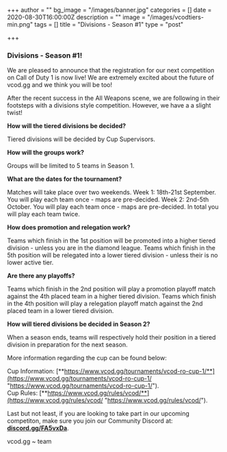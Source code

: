 +++
author = ""
bg_image = "/images/banner.jpg"
categories = []
date = 2020-08-30T16:00:00Z
description = ""
image = "/images/vcodtiers-min.png"
tags = []
title = "Divisions - Season #1"
type = "post"

+++
### **Divisions - Season #1!**

We are pleased to announce that the registration for our next competition on Call of Duty 1 is now live! We are extremely excited about the future of vcod.gg and we think you will be too!

After the recent success in the All Weapons scene, we are following in their footsteps with a divisions style competition. However, we have a a slight twist!

**How will the tiered divisions be decided?**

Tiered divisions will be decided by Cup Supervisors.

**How will the groups work?**

Groups will be limited to 5 teams in Season 1.

**What are the dates for the tournament?**

Matches will take place over two weekends. Week 1: 18th-21st September. You will play each team once - maps are pre-decided. Week 2: 2nd-5th October. You will play each team once - maps are pre-decided. In total you will play each team twice.

**How does promotion and relegation work?**

Teams which finish in the 1st position will be promoted into a higher tiered division - unless you are in the diamond league. Teams which finish in the 5th position will be relegated into a lower tiered division - unless their is no lower active tier.

**Are there any playoffs?**

Teams which finish in the 2nd position will play a promotion playoff match against the 4th placed team in a higher tiered division. Teams which finish in the 4th position will play a relegation playoff match against the 2nd placed team in a lower tiered division.

**How will tiered divisions be decided in Season 2?**

When a season ends, teams will respectively hold their position in a tiered division in preparation for the next season.

More information regarding the cup can be found below:

Cup Information: [**https://www.vcod.gg/tournaments/vcod-ro-cup-1/**](https://www.vcod.gg/tournaments/vcod-ro-cup-1/ "https://www.vcod.gg/tournaments/vcod-ro-cup-1/").  
Cup Rules: [**https://www.vcod.gg/rules/vcod/**](https://www.vcod.gg/rules/vcod/ "https://www.vcod.gg/rules/vcod/").

Last but not least, if you are looking to take part in our upcoming competiton, make sure you join our Community Discord at: [**discord.gg/FA5vxDa**](https://discord.gg/FA5vxDa. "https://discord.gg/FA5vxDa.").

vcod.gg \~ team